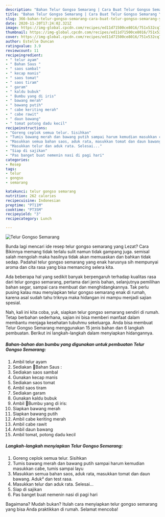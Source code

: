 ```yaml
---
description: "Bahan Telur Gongso Semarang | Cara Buat Telur Gongso Semarang Yang Sempurna"
title: "Bahan Telur Gongso Semarang | Cara Buat Telur Gongso Semarang Yang Sempurna"
slug: 366-bahan-telur-gongso-semarang-cara-buat-telur-gongso-semarang-yang-sempurna
date: 2020-11-20T17:24:02.321Z
image: https://img-global.cpcdn.com/recipes/ed11d71500ce8016/751x532cq70/telur-gongso-semarang-foto-resep-utama.jpg
thumbnail: https://img-global.cpcdn.com/recipes/ed11d71500ce8016/751x532cq70/telur-gongso-semarang-foto-resep-utama.jpg
cover: https://img-global.cpcdn.com/recipes/ed11d71500ce8016/751x532cq70/telur-gongso-semarang-foto-resep-utama.jpg
author: Estelle Duncan
ratingvalue: 3.9
reviewcount: 11
recipeingredient:
- " telur ayam"
- " Bahan Saus "
- " saos sambal"
- " kecap manis"
- " saos tomat"
- " saos tiram"
- " garam"
- " kaldu bubuk"
- " Bumbu yang di iris"
- " bawang merah"
- " bawang putih"
- " cabe keriting merah"
- " cabe rawit"
- " daun bawang"
- " tomat potong dadu kecil"
recipeinstructions:
- "Goreng ceplok semua telur. Sisihkan"
- "Tumis bawang merah dan bawang putih sampai harum kemudian masukkan cabe, tumis sampai layu"
- "Masukkan semua bahan saos, aduk rata, masukkan tomat dan daun bawang. Aduk² dan test rasa."
- "Masukkan telur dan aduk rata. Selesai..."
- "Siap di sajikan"
- "Pas banget buat nemenin nasi di pagi hari"
categories:
- Resep
tags:
- telur
- gongso
- semarang

katakunci: telur gongso semarang 
nutrition: 262 calories
recipecuisine: Indonesian
preptime: "PT11M"
cooktime: "PT35M"
recipeyield: "3"
recipecategory: Lunch

---
```



![Telur Gongso Semarang](https://img-global.cpcdn.com/recipes/ed11d71500ce8016/751x532cq70/telur-gongso-semarang-foto-resep-utama.jpg)

Bunda lagi mencari ide resep telur gongso semarang yang Lezat? Cara Bikinnya memang tidak terlalu sulit namun tidak gampang juga. semisal salah mengolah maka hasilnya tidak akan memuaskan dan bahkan tidak sedap. Padahal telur gongso semarang yang enak harusnya sih mempunyai aroma dan cita rasa yang bisa memancing selera kita.

Ada beberapa hal yang sedikit banyak berpengaruh terhadap kualitas rasa dari telur gongso semarang, pertama dari jenis bahan, selanjutnya pemilihan bahan segar, sampai cara membuat dan menghidangkannya. Tak perlu pusing kalau mau menyiapkan telur gongso semarang enak di rumah, karena asal sudah tahu triknya maka hidangan ini mampu menjadi sajian spesial.




Nah, kali ini kita coba, yuk, siapkan telur gongso semarang sendiri di rumah. Tetap berbahan sederhana, sajian ini bisa memberi manfaat dalam membantu menjaga kesehatan tubuhmu sekeluarga. Anda bisa membuat Telur Gongso Semarang menggunakan 15 jenis bahan dan 6 langkah pembuatan. Berikut ini langkah-langkah dalam menyiapkan hidangannya.

<!--inarticleads1-->

##### Bahan-bahan dan bumbu yang digunakan untuk pembuatan Telur Gongso Semarang:

1. Ambil  telur ayam
1. Sediakan  🍅Bahan Saus :
1. Sediakan  saos sambal
1. Gunakan  kecap manis
1. Sediakan  saos tomat
1. Ambil  saos tiram
1. Sediakan  garam
1. Gunakan  kaldu bubuk
1. Ambil  🧄Bumbu yang di iris:
1. Siapkan  bawang merah
1. Siapkan  bawang putih
1. Ambil  cabe keriting merah
1. Ambil  cabe rawit
1. Ambil  daun bawang
1. Ambil  tomat, potong dadu kecil




<!--inarticleads2-->

##### Langkah-langkah menyiapkan Telur Gongso Semarang:

1. Goreng ceplok semua telur. Sisihkan
1. Tumis bawang merah dan bawang putih sampai harum kemudian masukkan cabe, tumis sampai layu
1. Masukkan semua bahan saos, aduk rata, masukkan tomat dan daun bawang. Aduk² dan test rasa.
1. Masukkan telur dan aduk rata. Selesai...
1. Siap di sajikan
1. Pas banget buat nemenin nasi di pagi hari




Bagaimana? Mudah bukan? Itulah cara menyiapkan telur gongso semarang yang bisa Anda praktikkan di rumah. Selamat mencoba!
